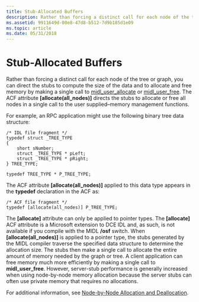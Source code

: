 ```yaml
---
title: Stub-Allocated Buffers
description: Rather than forcing a distinct call for each node of the tree or graph, you can direct the stubs to compute the size of the data and to allocate and free memory by making a single call to midl\_user\_allocate or midl\_user\_free.
ms.assetid: 9911649d-00e8-47d8-b512-7d9b185d1e09
ms.topic: article
ms.date: 05/31/2018
---
```


# Stub-Allocated Buffers

Rather than forcing a distinct call for each node of the tree or graph, you can direct the stubs to compute the size of the data and to allocate and free memory by making a single call to [midl\_user\_allocate](https://docs.microsoft.com/windows/desktop/Midl/midl-user-allocate-1) or [midl\_user\_free](https://docs.microsoft.com/windows/desktop/Midl/midl-user-free-1). The ACF attribute **\[allocate(all\_nodes)\]** directs the stubs to allocate or free all nodes in a single call to the user supplied–memory management functions.

For example, an RPC application might use the following binary tree data structure:

``` syntax
/* IDL file fragment */
typedef struct _TREE_TYPE 
{
    short sNumber;
    struct _TREE_TYPE * pLeft;
    struct _TREE_TYPE * pRight;
} TREE_TYPE;

typedef TREE_TYPE * P_TREE_TYPE;
```

The ACF attribute **\[allocate(all\_nodes)\]** applied to this data type appears in the **typedef** declaration in the ACF as:

``` syntax
/* ACF file fragment */
typedef [allocate(all_nodes)] P_TREE_TYPE;
```

The **\[allocate\]** attribute can only be applied to pointer types. The **\[allocate\]** ACF attribute is a Microsoft extension to DCE IDL and, as such, is not available if you compile with the MIDL **/osf** switch. When **\[allocate(all\_nodes)\]** is applied to a pointer type, the stubs generated by the MIDL compiler traverse the specified data structure to determine the allocation size. The stubs then make a single call to allocate the entire amount of memory needed by the graph or tree. A client application can free memory much more efficiently by making a single call to **midl\_user\_free**. However, server-stub performance is generally increased when using node-by-node memory allocation because the server stubs can often use private memory that requires no allocations.

For additional information, see [Node-by-Node Allocation and Deallocation](node-by-node-allocation-and-deallocation.md).

 

 





